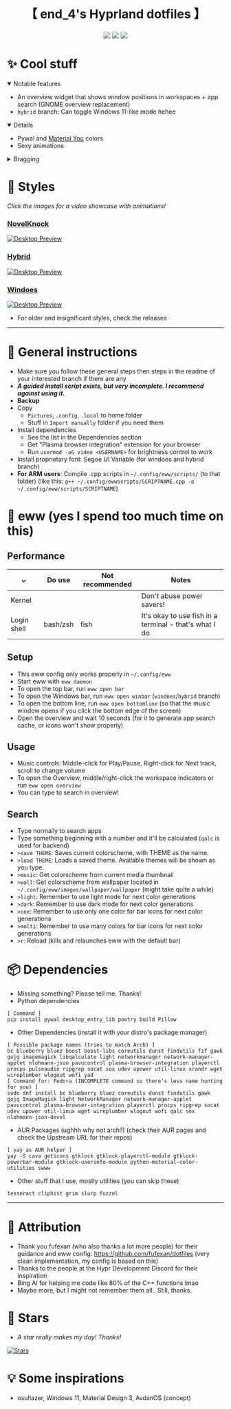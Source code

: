 <div align="center">
    <h1>【 end_4's Hyprland dotfiles 】</h1>
    <h3></h3>
</div>

<div align="center">

![](https://img.shields.io/github/last-commit/end-4/dots-hyprland?&style=for-the-badge&color=FFB1C8&logoColor=D9E0EE&labelColor=292324)
![](https://img.shields.io/github/stars/end-4/dots-hyprland?style=for-the-badge&logo=andela&color=FFB686&logoColor=D9E0EE&labelColor=292324)
[![](https://img.shields.io/github/repo-size/end-4/dots-hyprland?color=CAC992&label=SIZE&logo=googledrive&style=for-the-badge&logoColor=D9E0EE&labelColor=292324)](https://github.com/end-4/hyprland)
</a>

</div>

# ✨ Cool stuff
 <details open> 
  <summary>Notable features</summary>
    
  - An overview widget that shows window positions in workspaces + app search (GNOME overview replacement)
  - `hybrid` branch: Can toggle Windows 11-like mode hehee
</details>
<details open> 
  <summary>Details</summary>
    
  - Pywal and [Material You](https://m3.material.io/styles/color/the-color-system/key-colors-tones) colors
  - Sexy animations
</details>
 <details> 
  <summary>Bragging</summary>
     
   - [`hybrid`](https://github.com/end-4/dots-hyprland/tree/hybrid) branch is featured in [Athena OS](https://www.athenaos.org/en/configuration/hyprland/) 
   - [`summer-gruv`](https://github.com/end-4/dots-hyprland/tree/summer-gruv) branch is the winner of Hyprland ricing competition Summer 2023. Now featured in the [Hyprland repo](https://github.com/hyprwm/hyprland#gallery) and [Hyprland Wiki](https://wiki.hyprland.org/Configuring/Example-configurations/)
   - [`windoes`](https://github.com/end-4/dots-hyprland/tree/windoes) branch received a "Tasty rice" flair [on r/unixporn](https://www.reddit.com/r/unixporn/comments/13zdhqd/hyprland_windows_rice_with_too_much_eww_with_blur/)
</details>

# 👀 Styles

_Click the images for a video showcase with animations!_

### [NovelKnock](https://github.com/end-4/dots-hyprland/tree/novelknock)
   <a href="https://streamable.com/7vo61k">
    <img src="./assets/novelknock-yellow.png" alt="Desktop Preview">
   </a>

### [Hybrid](https://github.com/end-4/dots-hyprland/tree/hybrid)
   <a href="https://streamable.com/4oogot">
    <img src="./assets/screenshot-hybrid.png" alt="Desktop Preview">
   </a>

### [Windoes](https://github.com/end-4/dots-hyprland/tree/windoes)
   <a href="https://streamable.com/5qx614">
    <img src="./assets/windoes-3.png" alt="Desktop Preview">
   </a>

- For older and insignificant styles, check the releases

---

# 🔧 General instructions
 - Make sure you follow these general steps then steps in the readme of your interested branch if there are any
 - **_A guided install script exists, but very incomplete. I recommend against using it._**
 - **Backup**
 - Copy
   - `Pictures`, `.config`, `.local` to home folder
   - Stuff in `Import manually` folder if you need them
 - Install dependencies
   - See the list in the Dependencies section
   - Get "Plasma browser integration" extension for your browser
   - Run `usermod -aG video <USERNAME>` for brightness control to work
 - Install proprietary font: Segoe UI Variable (for windoes and hybrid branch)
 - **For ARM users**: Compile .cpp scripts in `~/.config/eww/scripts/` (to that folder) (like this: `g++ ~/.config/ewwscripts/SCRIPTNAME.cpp -o ~/.config/eww/scripts/SCRIPTNAME`)
 
# 🎨 eww (yes I spend too much time on this)
 ## Performance
|  ⌄  | Do use | Not recommended | Notes                 |
| --- | ------ | ----------- | ------------------------- |
| Kernel |     |             | Don't abuse power savers! |
| Login shell  | bash/zsh | fish | It's okay to use fish in a terminal - that's what I do |

 ## Setup
 - This eww config only works properly in `~/.config/eww`
 - Start eww with `eww daemon`
 - To open the top bar, run `eww open bar`
 - To open the Windows bar, run `eww open winbar` (`windoes`/`hybrid` branch)
 - To open the bottom line, run `eww open bottomline` (so that the music window opens if you click the bottom edge of the screen)
 - Open the overview and wait 10 seconds (for it to generate app search cache, or icons won't show properly)
 ## Usage
 - Music controls: Middle-click for Play/Pause, Right-click for Next track, scroll to change volume
 - To open the Overview, middle/right-click the workspace indicators or run `eww open overview`
 - You can type to search in overview!
 ## Search
 - Type normally to search apps
 - Type something beginning with a number and it'll be calculated (`qalc` is used for backend)
 - `>save THEME`: Saves current colorscheme, with THEME as the name.
 - `>load THEME`: Loads a saved theme. Available themes will be shown as you type.
 - `>music`: Get colorscheme from current media thumbnail
 - `>wall`: Get colorscheme from wallpaper located in `~/.config/eww/images/wallpaper/wallpaper` (might take quite a while)
 - `>light`: Remember to use light mode for next color generations
 - `>dark`: Remember to use dark mode for next color generations
 - `>one`: Remember to use only one color for bar icons for next color generations
 - `>multi`: Remember to use many colors for bar icons for next color generations
 - `>r`: Reload (kills and relaunches eww with the default bar)

# 📦 Dependencies
 - Missing something? Please tell me. Thanks!
 - Python dependencies
```
[ Command ]
pip install pywal desktop_entry_lib poetry build Pillow
```
 - Other Dependencies (install it with your distro's package manager)
```
[ Possible package names (tries to match Arch) ]
bc blueberry bluez boost boost-libs coreutils dunst findutils fzf gawk gojq imagemagick libqalculate light networkmanager network-manager-applet nlohmann-json pavucontrol plasma-browser-integration playerctl procps pulseaudio ripgrep socat sox udev upower util-linux xrandr wget wireplumber wlogout wofi yad
[ Command for: Fedora (INCOMPLETE command so there's less name hunting for you) ]
sudo dnf install bc blueberry bluez coreutils dunst findutils gawk gojq ImageMagick light NetworkManager network-manager-applet pavucontrol plasma-browser-integration playerctl procps ripgrep socat udev upower util-linux wget wireplumber wlogout wofi qalc sox nlohmann-json-devel
```
- AUR Packages (ughhh why not arch?) (check their AUR pages and check the Upstream URL for their repos)
```
[ yay as AUR helper ]
yay -S cava geticons gtklock gtklock-playerctl-module gtklock-powerbar-module gtklock-userinfo-module python-material-color-utilities swww
```
 - Other stuff that I use, mostly utilities (you can skip these)
```
tesseract cliphist grim slurp fuzzel
```
---

# 🙏 Attribution
 - Thank you fufexan (who also thanks a lot more people) for their guidance and eww config: https://github.com/fufexan/dotfiles (very clean implementation, my config is based on this)
 - Thanks to the people at the Hypr Development Discord for their inspiration
 - Bing AI for helping me code like 80% of the C++ functions lmao
 - Maybe more, but I might not remember them all.. Still, thanks.

# 🌟 Stars
- _A star really makes my day! Thanks!_

[![Stars](https://starchart.cc/end-4/dots-hyprland.svg)](https://starchart.cc/end-4/dots-hyprland)

# 💡 Some inspirations
 - osu!lazer, Windows 11, Material Design 3, AvdanOS (concept)

